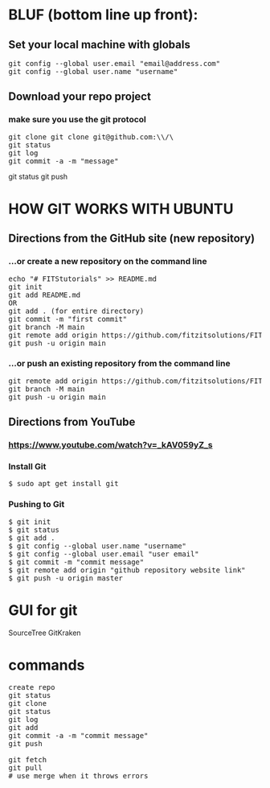 # BLUF (bottom line up front):

## Set your local machine with globals
<pre>
git config --global user.email "email@address.com"
git config --global user.name "username"
</pre>

## Download your repo project
### make sure you use the git protocol
<pre>
git clone git clone git@github.com:\<username\>\/\<repo\>
git status
git log
git commit -a -m "message"
</pre

## Send updates to GitHub
<pre>
git status
git push
</pre>

# HOW GIT WORKS WITH UBUNTU

## Directions from the GitHub site (new repository)

### …or create a new repository on the command line
<pre>
echo "# FITStutorials" >> README.md
git init
git add README.md
OR
git add . (for entire directory)
git commit -m "first commit"
git branch -M main
git remote add origin https://github.com/fitzitsolutions/FITStutorials.git
git push -u origin main
</pre>

### …or push an existing repository from the command line
<pre>
git remote add origin https://github.com/fitzitsolutions/FITStutorials.git
git branch -M main
git push -u origin main
</pre>

## Directions from YouTube

### https://www.youtube.com/watch?v=_kAV059yZ_s

### Install Git

<pre>
$ sudo apt get install git
</pre>

### Pushing to Git
<pre>
$ git init
$ git status
$ git add .
$ git config --global user.name "username"
$ git config --global user.email "user email"
$ git commit -m "commit message"
$ git remote add origin "github repository website link"
$ git push -u origin master
</pre>

# GUI for git

SourceTree
GitKraken

# commands

<pre>
create repo
git status
git clone
git status
git log
git add
git commit -a -m "commit message"
git push

git fetch
git pull
# use merge when it throws errors
</pre>
